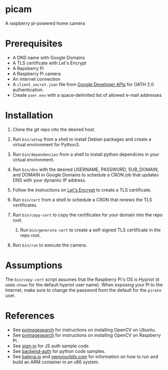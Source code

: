 # picam
A raspberry pi-powered home camera

# Prerequisites
* A DNS name with Google Domains
* A TLS certificate with Let's Encrypt
* A Rapsberry Pi
* A Raspberry Pi camera
* An internet connection
* A `client_secret.json` file from [Google Developer APIs](https://console.developers.google.com/apis/credentials) for OATH 2.0 authentication.
* Create `user.env` with a space-delimited list of allowed e-mail addresses

# Installation
1. Clone the git repo into the desired host.
1. Run `bin/setup` from a shell to install Debian packages and create a virtual environment for Python3.
1. Run `bin/dependencies` from a shell to install python dependcies in your virtual environment.
1. Run `bin/dns` with the desired USERNAME, PASSWORD, SUB_DOMAIN, and DOMAIN in Google Domains to schedule a CRON job that updates DNS with your dynamic IP address.
1. Follow the instructions on [Let's Encrypt](https://letsencrypt.org/getting-started/) to create a TLS certificate.
1. Run `bin/cert` from a shell to schedule a CRON that renews the TLS certificates.
1. Run `bin/copy-cert` to copy the certificates for your domain into the repo root.
    1. Run `bin/generate-cert` to create a self-signed TLS certificate in the repo root.

1. Run `bin/run` to execute the camera.


# Assumptions
The `bin/copy-cert` script assumes that the Raspberry Pi's OS is Hypriot (it uses `chown` for the default hypriot user name).
When exposing your Pi to the Internet, make sure to change the password from the default for the `pirate` user.

# References
* See [pyimagesearch](https://www.pyimagesearch.com/2018/08/15/how-to-install-opencv-4-on-ubuntu/) for instructions on installing OpenCV on Ubuntu.
* See [pyimagesearch](https://www.pyimagesearch.com/2018/09/26/install-opencv-4-on-your-raspberry-pi/) for instructions on installing OpenCV on Raspberry Pi.
* See [sign-in](https://developers.google.com/identity/sign-in/web/sign-in#before_you_begin) for JS auth sample code.
* See [backend-auth](https://developers.google.com/identity/sign-in/web/backend-auth) for python code samples.
* See [balena.io](https://www.balena.io/blog/building-arm-containers-on-any-x86-machine-even-dockerhub/) and [ownyourbits.com](https://ownyourbits.com/2018/06/27/running-and-building-arm-docker-containers-in-x86/) for information on how to run and build an ARM container in an x86 system.